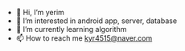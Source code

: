 - 👋 Hi, I’m yerim
- 👀 I’m interested in android app, server, database
- 🌱 I’m currently learning algorithm
- 📫 How to reach me kyr4515@naver.com

<!---
ozll2b/ozll2b is a ✨ special ✨ repository because its `README.md` (this file) appears on your GitHub profile.
You can click the Preview link to take a look at your changes.
--->
